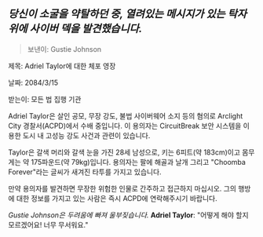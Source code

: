 ## _당신이 소굴을 약탈하던 중, 열려있는 메시지가 있는 탁자 위에 사이버 덱을 발견했습니다._

> 보낸이: Gustie Johnson

제목: Adriel Taylor에 대한 체포 영장

날짜: 2084/3/15

받는이: 모든 법 집행 기관

Adriel Taylor은 살인 공모, 무장 강도, 불법 사이버웨어 소지 등의 혐의로 Arclight City 경찰서(ACPD)에서 수배 중입니다. 이 용의자는 CircuitBreak 보안 시스템을 이용한 도시 내 고성능 강도 사건과 관련이 있습니다.

Taylor은 갈색 머리와 갈색 눈을 가진 28세 남성으로, 키는 6피트(약 183cm)이고 몸무게는 약 175파운드(약 79kg)입니다. 용의자는 팔에 해골과 날개 그리고 "Choomba Forever"라는 글씨가 새겨진 타투를 가지고 있습니다.

만약 용의자를 발견하면 무장한 위험한 인물로 간주하고 접근하지 마십시오. 그의 행방에 대한 정보를 가지고 있는 사람은 즉시 ACPD에 연락해주시기 바랍니다.

_Gustie Johnson은 두려움에 빠져 울부짖습니다._
**Adriel Taylor**: "어떻게 해야 할지 모르겠어요! 너무 무서워요."
